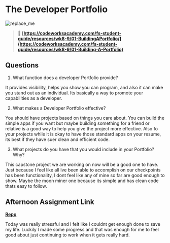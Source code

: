# The Developer Portfolio

![replace_me](https://codeworks.blob.core.windows.net/public/assets/img/illustrations/placeholder.svg)

> **📖 [https://codeworksacademy.com/fs-student-guide/resources/wk8-9/01-BuildingAPortfolio/](https://codeworksacademy.com/fs-student-guide/resources/wk8-9/01-Building-A-Portfolio)**

## Questions

1. What function does a developer Portfolio provide?

It provides visibility, helps you show you can program, and also it can make you stand out as an individual. Its basically a way to promote your capabilities as a developer.



2. What makes a Developer Portfolio effective?

You should have projects based on things you care about. You can build the simple apps if you want but maybe building something for a friend or relative is a good way to help you give the project more effective. Also fo  your projects while it is okay to have those standard apps on your resume, its best if they have suer clean and efficient code.


3. What projects do you have that you would include in your Portfolio? Why?

This capstone project we are working on now will be a good one to have. Just because I feel like all Ive been able to accomplish on our checkpoints has been functionality, I dont feel like any of mine so far are good enough to show. Maybe the moon miner one because its simple and has clean code thats easy to follow.

## Afternoon Assignment Link

**[Repo](https://github.com/TamraPeterson/bookNook.git)**

Today was really stressful and I felt like I couldnt get enough done to save my life. Luckily I made some progress and that was enough for me to feel good about just continuing to work when it gets really hard.

